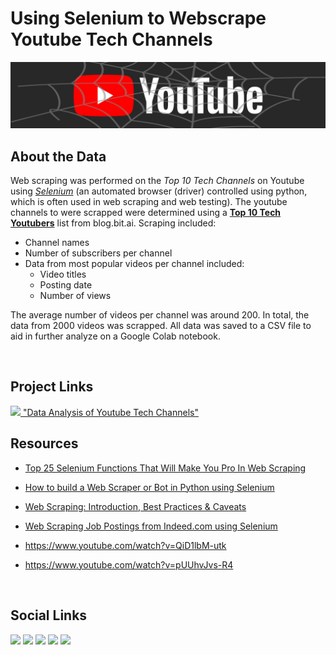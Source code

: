 
# __Using Selenium to Webscrape Youtube Tech Channels__

<img src="https://raw.githubusercontent.com/drusho/webscrape_youtube/main/assets/header_youtube_web.png">

<br>


## About the Data

Web scraping was performed on the _Top 10 Tech Channels_ on Youtube using _[Selenium](https://selenium-python.readthedocs.io/)_ (an automated browser (driver) controlled using python, which is often used in web scraping and web testing).  The youtube channels to were scrapped were determined using a __[Top 10 Tech Youtubers](https://blog.bit.ai/top-tech-youtubers/)__ list from blog.bit.ai.  Scraping included:
* Channel names
* Number of subscribers per channel
* Data from most popular videos per channel included:
	* Video titles
	* Posting date
	* Number of views


The average number of videos per channel was around 200.  In total, the data from 2000 videos was scrapped.  All data was saved to a CSV file to aid in further analyze on a Google Colab notebook.

<br>

## Project Links

[<img src="https://img.shields.io/badge/google%20colab-%23FFCC22.svg?&style=flat-&logo=google%20colab&logoColor=black" />  "Data Analysis of Youtube Tech Channels"](https://colab.research.google.com/drive/1UxpBBsypGqUj7816zyvGNhJcPfaxBP_c?usp=sharing)
<br>

## Resources

- [Top 25 Selenium Functions That Will Make You Pro In Web Scraping](https://towardsdatascience.com/top-25-selenium-functions-that-will-make-you-pro-in-web-scraping-5c937e027244)

- [How to build a Web Scraper or Bot in Python using Selenium](https://medium.com/daily-programming-tips/how-to-build-a-web-scraper-or-bot-in-python-using-selenium-2815f20023f7)

- [Web Scraping: Introduction, Best Practices & Caveats](https://medium.com/velotio-perspectives/web-scraping-introduction-best-practices-caveats-9cbf4acc8d0f)

- [Web Scraping Job Postings from Indeed.com using Selenium](https://towardsdatascience.com/web-scraping-job-postings-from-indeed-com-using-selenium-5ae58d155daf)

- https://www.youtube.com/watch?v=QiD1lbM-utk

- https://www.youtube.com/watch?v=pUUhvJvs-R4

<br>

## Social Links

[<img src="https://img.shields.io/badge/Github_Blog-%23ffa64d.svg?&style=for-the-badge&logo=&logoColor=" />](https://drusho.github.io) [<img src="https://img.shields.io/badge/github-%23181717.svg?&style=for-the-badge&logo=github&logoColor=white" />](https://github.com/drusho)  [<img src ="https://img.shields.io/badge/Twitter-1DA1F2?style=for-the-badge&logo=twitter&logoColor=white">](https://twitter.com/drusho)  [<img src="https://img.shields.io/badge/tableau-%23ff4d4d.svg?&style=for-the-badge&logo=tableau&logoColor=white">](https://public.tableau.com/app/profile/drusho) [<img src="https://img.shields.io/badge/linkedin-%230A66C2.svg?&style=for-the-badge&logo=linkedin&logoColor=white" />](https://linkedin.com/in/davidrusho)


